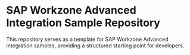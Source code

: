 # SAP Workzone Advanced Integration Sample Repository

This repository serves as a template for SAP Workzone Advanced integration samples, providing a structured starting point for developers.